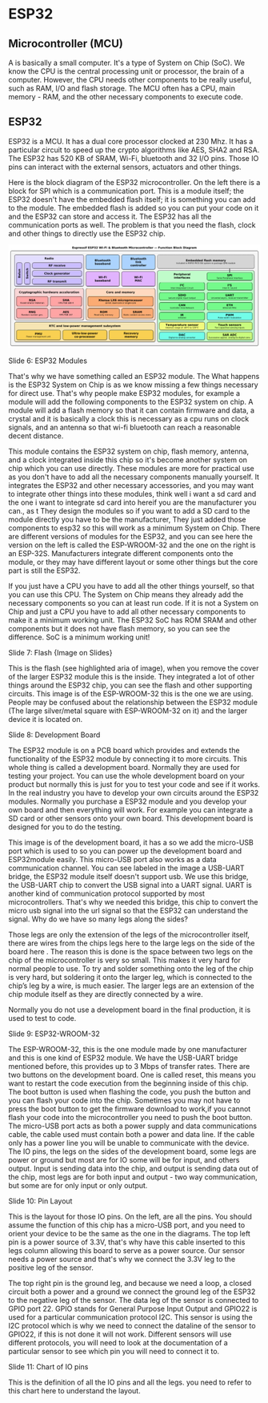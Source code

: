 # ESP32

## Microcontroller (MCU)

A  is basically a small computer. It's a type of System on Chip (SoC). We know the CPU is the central processing unit or processor, the brain of a computer. However, the CPU needs other components to be really useful, such as RAM, I/O and flash storage. The MCU often has a CPU, main memory - RAM, and the other necessary components to execute code.

## ESP32

ESP32 is a MCU. It has a dual core processor clocked at 230 Mhz. It has a particular circuit to speed up the crypto algorithms like AES, SHA2 and RSA. The ESP32 has 520 KB of SRAM, Wi-Fi, bluetooth and 32 I/O pins. Those IO pins can interact with the external sensors, actuators and other things.

Here is the block diagram of the ESP32 microcontroller. On the left there is a block for SPI which is a communication port. This is a module itself; the ESP32 doesn't have the embedded flash itself; it is something you can add to the module. The embedded flash is added so you can put your code on it and the ESP32 can store and access it. The ESP32 has all the communication ports as well. The problem is that you need the flash, clock and other things to directly use the ESP32 chip.

![image](Espressif_ESP32_Chip_Function_Block_Diagram.png)



Slide 6: ESP32 Modules

That's why we have something called an ESP32 module. The What happens is the ESP32 System on Chip is as we know missing a few things necessary for direct use. That's why people make ESP32 modules, for example a module will add the following components to the ESP32 system on chip. A module will add a flash memory so that it can contain firmware and data, a crystal and it is basically a clock this is necessary as a cpu runs on clock signals, and an antenna so that wi-fi bluetooth can reach a reasonable decent distance.

This module contains the ESP32 system on chip, flash memory, antenna, and a clock integrated inside this chip so it's become another system on  chip which you  can use directly. These modules are more for practical use as you don't have to add all the necessary components manually yourself. It integrates the ESP32 and other necessary accessories, and you may want to integrate other things into these modules, think well i want a sd card and the one i want to integrate sd card into hereif you are the manufacturer you can., as t They design the modules so if you want to add a SD card to the module directly you have to be the manufacturer, They just added those components to esp32 so this will work as a minimum System on Chip. There are different versions of modules for the ESP32, and you can see here the version on the left  is
called the ESP-WROOM-32 and the one on the right is an ESP-32S. Manufacturers integrate different components onto the module, or they may have different layout or some other things but the core part is still the ESP32.


If you just have a CPU you have to add all the other things yourself, so that you can use this CPU. The System on Chip means they already add the necessary components so you can at least run code. If it is not a System on Chip and just a CPU you have to add all other necessary components to make it a minimum working unit.
The ESP32 SoC has ROM SRAM and other components but it does not have flash memory, so you can see the difference.
SoC is a minimum working unit!


Slide 7: Flash
{Image on Slides}

This is the  flash (see highlighted aria of image), when you remove the cover of the larger ESP32 module this is the inside. They integrated a lot of other things around the ESP32 chip, you can see the flash and other supporting circuits. This image is of the ESP-WROOM-32 this is the one we are using.  People may be confused about the relationship between the ESP32 module (The large silver/metal square with ESP-WROOM-32 on it) and the larger device it is located on. 




Slide 8: Development Board 

The ESP32 module is on a PCB board which provides and extends the functionality of the ESP32 module by connecting it to more circuits. This whole thing is called a development board. Normally they are used for testing your project. You can use the whole development board on your product but normally this is just for you to test your code and see if it works. In the real industry you have to develop your own circuits around the ESP32 modules. Normally you purchase a ESP32 module and you develop your own board and then everything will work. For example you can integrate a SD card or other sensors onto your own board. This development board is designed for you to do the testing.


This image is of the development board,  it has a so we add the micro-USB port which is used to so you can power up the development board and ESP32module easily. This micro-USB port also works as a data communication channel. You can see labeled in the image a USB-UART bridge, the ESP32 module itself doesn't support usb. We use this bridge, the USB-UART chip to convert the USB signal into a UART signal. UART is another kind of communication protocol supported by most microcontrollers. That's why we needed this bridge, this chip to convert the micro usb signal into the url signal so that the ESP32 can understand the signal. Why do we have so many legs along the sides? 

Those legs are only the extension of the legs of the microcontroller itself, there are wires from
the chips legs here to the large legs on the side of the board here . The reason this is done is  the space between two legs on the chip of the microcontroller is very so small. This makes it very hard for normal people to use. To try and solder something onto the leg of the chip is very hard, but soldering it onto the larger leg, which is connected to the chip’s leg by a wire, is much easier. The larger legs are an extension of the chip module itself as they are directly connected by a wire.

Normally you do not use a development board in the final production, it is used to test to code.



Slide 9: ESP32-WROOM-32

The ESP-WROOM-32, this is the one module made by one manufacturer and this is one kind of ESP32 module. We have the USB-UART bridge mentioned before, this provides up to 3 Mbps of transfer rates. There are two buttons on the development board. One is called reset, this means you want to restart the code execution from the beginning inside of this chip. The boot button is used when flashing the code, you push the button and you can flash your code into the chip. Sometimes you may not have to press the boot button to get the firmware download to work,if you cannot flash your code into the microcontroller you need to push the boot button. The micro-USB port acts as both a power supply and data communications cable, the cable used must contain both a power and data line. If the cable only has a power line you will be unable to communicate with the device. The IO pins, the legs on the sides of the development board, some legs are power or ground but most are for IO some will be for input, and others output. Input is sending data into the chip, and output is sending data out of the chip, most legs are for both input and output - two way communication, but some are for only input or only output.


Slide 10: Pin Layout

This is the layout for those IO pins. On the left, are all the pins. You should assume the function of this chip has a micro-USB port, and you need to orient your device to be the same as the one in the diagrams. The top left pin is a power source of 3.3V, that's why  have this cable inserted to this legs column allowing this board to serve as a power source. Our sensor needs a power source and that's why we connect the 3.3V leg to the positive leg of the sensor.

The top right pin is the  ground leg, and because we need a loop, a closed circuit both a power and a ground we connect the ground leg of the ESP32 to the negative leg of the sensor. The data leg of the sensor is connected to GPIO port 22. GPIO stands for General Purpose Input Output and GPIO22 is used for a particular communication protocol I2C. This sensor is using the I2C protocol which is why we need to connect the dataline of the sensor to GPIO22, if this is not done it will not work. Different sensors will use different protocols, you will need to look at the documentation of a particular sensor to see which pin you will need to connect it to.    


Slide 11: Chart of IO pins



This is the definition of all the IO pins and all the legs. you need to refer to this chart here to
understand the layout. 
